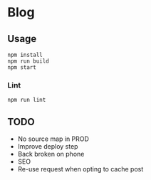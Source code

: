 # Blog

## Usage

```
npm install
npm run build
npm start
```

### Lint
```
npm run lint
```

## TODO

* No source map in PROD
* Improve deploy step
* Back broken on phone
* SEO
* Re-use request when opting to cache post
